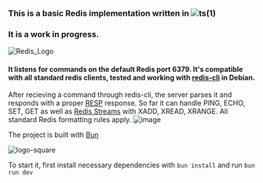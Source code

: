 ### This is a basic Redis implementation written in ![ts(1)](https://github.com/danzin/DIY-Redis/assets/8279984/e4d39203-9fd5-400d-841c-0cd3b0d61d4e)
### It is a work in progress.

![Redis_Logo](https://github.com/danzin/DIY-Redis/assets/8279984/a74d9d0a-153a-46d9-8b35-d60eaa09ab17)

#### It listens for commands on the default Redis port 6379. It's compatible with all standard redis clients, tested and working with [redis-cli](https://redis.io/docs/latest/develop/connect/cli/) in Debian. 

After recieving a command through redis-cli, the server parses it and responds with a proper [RESP](https://redis.io/docs/latest/develop/reference/protocol-spec/) response. So far it can handle PING, ECHO, SET, GET as well as [Redis Streams](https://redis.io/docs/latest/develop/data-types/streams/) with XADD, XREAD, XRANGE. All standard Redis formatting rules apply. 
![image](https://github.com/danzin/DIY-Redis/assets/8279984/b11ca00b-d196-4aa9-a086-5cc6fa4baef4)

The project is built with [Bun](https://bun.sh/) 

![logo-square](https://github.com/danzin/DIY-Redis/assets/8279984/d3372183-e1c0-43f3-a1da-e299aa910e13)

To start it, first install necessary dependencies with 
```bun install```
and run 
```bun run dev``` 


